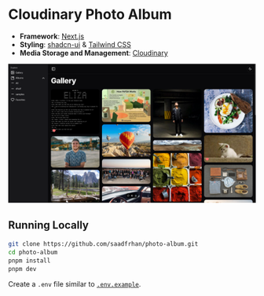 # Cloudinary Photo Album

- **Framework**: [Next.js](https://nextjs.org/)
- **Styling**: [shadcn-ui](https://ui.shadcn.com/) & [Tailwind CSS](https://tailwindcss.com/)
- **Media Storage and Management**: [Cloudinary](https://cloudinary.com/)

<img src="./preview.png" />

## Running Locally

```bash
git clone https://github.com/saadfrhan/photo-album.git
cd photo-album
pnpm install
pnpm dev
```

Create a `.env` file similar to [`.env.example`](https://github.com/saadfrhan/photo-album/blob/master/.env.example).
